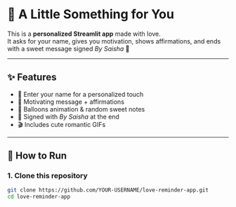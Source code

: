 # 💌 A Little Something for You

This is a **personalized Streamlit app** made with love.  
It asks for your name, gives you motivation, shows affirmations, and ends with a sweet message signed *By Saisha* 💖  

---

## ✨ Features
- 🌸 Enter your name for a personalized touch  
- 💖 Motivating message + affirmations  
- 🎈 Balloons animation & random sweet notes  
- 🌹 Signed with *By Saisha* at the end  
- 🎬 Includes cute romantic GIFs  

---

## 🚀 How to Run

### 1. Clone this repository
```bash
git clone https://github.com/YOUR-USERNAME/love-reminder-app.git
cd love-reminder-app
